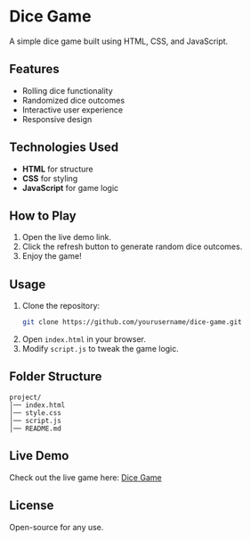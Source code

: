 # Dice Game

A simple dice game built using HTML, CSS, and JavaScript.

## Features

- Rolling dice functionality
- Randomized dice outcomes
- Interactive user experience
- Responsive design

## Technologies Used

- **HTML** for structure
- **CSS** for styling
- **JavaScript** for game logic

## How to Play

1. Open the live demo link.
2. Click the refresh button to generate random dice outcomes.
3. Enjoy the game!

## Usage

1. Clone the repository:
   ```sh
   git clone https://github.com/yourusername/dice-game.git
   ```
2. Open `index.html` in your browser.
3. Modify `script.js` to tweak the game logic.

## Folder Structure

```
project/
│── index.html
│── style.css
│── script.js
│── README.md
```

## Live Demo

Check out the live game here: [Dice Game](https://rajshree1126.github.io/Dice-Game/)

## License

Open-source for any use.
